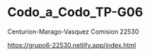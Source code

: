 # Codo_a_Codo_TP-G06
Centurion-Marago-Vasquez Comision 22530

https://grupo6-22530.netlify.app/index.html
